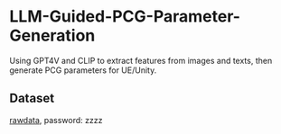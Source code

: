 # LLM-Guided-PCG-Parameter-Generation
Using GPT4V and CLIP to extract features from images and texts, then generate PCG parameters for UE/Unity.

## Dataset
[rawdata](https://pan.baidu.com/s/1vQ9VxTRei9Kekbio6go9DQ?pwd=zzzz), password: zzzz
